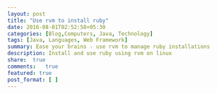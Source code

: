 ```yaml
---
layout: post
title: "Use rvm to install ruby"
date: 2016-08-01T02:52:58+05:30
categories: [Blog,Computers, Java, Technology]
tags: [Java, Languages, Web Framework]
summary: Ease your brains - use rvm to manage ruby installations
description: Install and use ruby using rvm on linux
share:  true
comments:   true
featured: true
post_format: [ ]
---
```


##